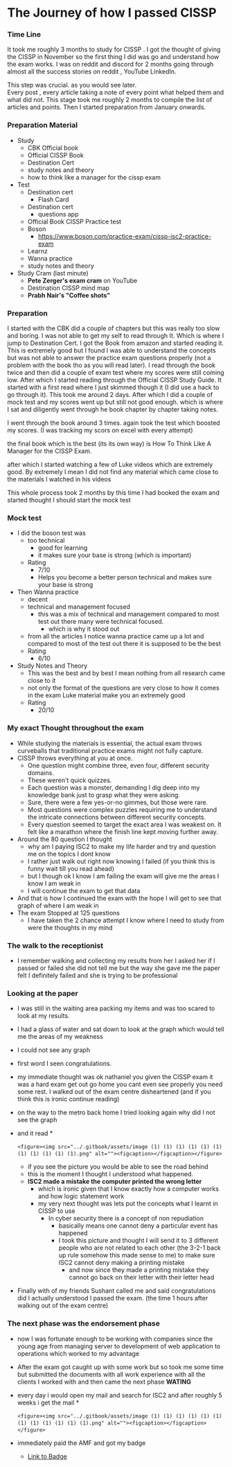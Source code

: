 # The Journey of how I passed CISSP

### Time Line

It took me roughly 3 months to study for CISSP . I got the thought of giving the CISSP in November so the first thing I did was go and understand how the exam works. I was on reddit and discord for 2 months going through almost all the success stories on reddit , YouTube LinkedIn.

This step was crucial. as you would see later.\
Every post , every article taking a note of every point what helped them and what did not. This stage took me roughly 2 months to compile the list of articles and points. Then I started preparation from January onwards.

### Preparation Material

* Study
  * CBK Official book
  * Official CISSP Book
  * Destination Cert
  * study notes and theory
  * how to think like a manager for the cissp exam
* Test
  * Destination cert
    * Flash Card
  * Destination cert
    * questions app
  * Official Book CISSP Practice test
  * Boson
    * https://www.boson.com/practice-exam/cissp-isc2-practice-exam
  * Learnz
  * Wanna practice
  * study notes and theory
* Study Cram (last minute)
  * **Pete Zerger's exam cram** on YouTube
  * Destination CISSP mind map
  * **Prabh Nair's "Coffee shots"**

### Preparation

I started with the CBK did a couple of chapters but this was really too slow and boring. I was not able to get my self to read through It. Which is where I jump to Destination Cert. I got the Book from amazon and started reading it. This is extremely good but I found I was able to understand the concepts but was not able to answer the practice exam questions properly (not a problem with the book tho as you will read later). I read through the book twice and then did a couple of exam test where my scores were still coming low. After which I started reading through the Official CISSP Study Guide. It started with a first read where I just skimmed though it (I did use a hack to go through it). This took me around 2 days. After which I did a couple of mock test and my scores went up but still not good enough. which is where I sat and diligently went through he book chapter by chapter taking notes.

I went through the book around 3 times. again took the test which boosted my scores. (I was tracking my scors on excel with every attempt)

the final book which is the best (its its own way) is How To Think Like A Manager for the CISSP Exam.

after which I started watching a few of Luke videos which are extremely good. By extremely I mean I did not find any material which came close to the materials I watched in his videos

This whole process took 2 months by this time I had booked the exam and started thought I should start the mock test

### Mock test

* I did the boson test was
  * too technical
    * good for learning
    * it makes sure your base is strong (which is important)
  * Rating
    * 7/10
    * Helps you become a better person technical and makes sure your base is strong
* Then Wanna practice
  * decent
  * technical and management focused
    * this was a mix of technical and management compared to most test out there many were technical focused.
      * which is why it stood out
  * from all the articles I notice wanna practice came up a lot and compared to most of the test out there it is supposed to be the best
  * Rating
    * 6/10
* Study Notes and Theory
  * This was the best and by best I mean nothing from all research came close to it
  * not only the format of the questions are very close to how it comes in the exam Luke material make you an extremely good
  * Rating&#x20;
    * 20/10

### My exact Thought throughout the exam

* While studying the materials is essential, the actual exam throws curveballs that traditional practice exams might not fully capture.
* CISSP throws everything at you at once.
  * One question might combine three, even four, different security domains.
  * These weren't quick quizzes.
  * Each question was a monster, demanding I dig deep into my knowledge bank just to grasp what they were asking.
  * Sure, there were a few yes-or-no gimmes, but those were rare.
  * Most questions were complex puzzles requiring me to understand the intricate connections between different security concepts.
  * Every question seemed to target the exact area I was weakest on. It felt like a marathon where the finish line kept moving further away.
* Around the 80 question I thought
  * why am I paying ISC2 to make my life harder and try and question me on the topics I dont know
  * I rather just walk out right now knowing I failed (if you think this is funny wait till you read ahead)
  * but I though ok I know I am failing the exam will give me the areas I know I am weak in
  * I will continue the exam to get that data
* And that is how I continued the exam with the hope I will get to see that graph of where I am weak in
* The exam Stopped at 125 questions
  * I have taken the 2 chance attempt I know where I need to study from were the thoughts in my mind

### The walk to the receptionist

* I remember walking and collecting my results from her I asked her if I passed or failed she did not tell me but the way she gave me the paper felt I definitely failed and she is trying to be professional&#x20;

### Looking at the paper

* I was still in the waiting area packing my items and was too scared to look at my results.
* I had a glass of water and sat down to look at the graph which would tell me the areas of my weakness
* I could not see any graph
* first word I seen congratulations.
* my immediate thought was ok nathaniel you given the CISSP exam it was a hard exam get out go home you cant even see properly you need some rest. I walked out of the exam centre disheartened (and if you think this is ironic continue reading)
* on the way to the metro back home I tried looking again why did I not see the graph
* and it read
  *

      <figure><img src="../.gitbook/assets/image (1) (1) (1) (1) (1) (1) (1) (1) (1) (1) (1).png" alt=""><figcaption></figcaption></figure>
  * if you see the picture you would be able to see the road behind
  * this is the moment I thought I understood what happened.
  * **ISC2 made a mistake the computer printed the wrong letter**
    * which is ironic given that I know exactly how a computer works and how logic statement work
    * my very next thought was lets put the concepts what I learnt in CISSP to use
      * In cyber security there is a concept of non repudiation
        * basically means one cannot deny a particular event has happened
        * I took this picture and thought I will send it to 3 different people who are not related to each other (the 3-2-1 back up rule somehow this made sense to me) to make sure ISC2 cannot deny making a printing mistake
          * and now since they made a printing mistake they cannot go back on their letter with their letter head
* Finally with of my friends Sushant called me and said congratulations did I actually understood I passed the exam. (the time 1 hours after walking out of the exam centre)

### The next phase was the endorsement phase

* now I was fortunate enough to be working with companies since the young age from managing server to development of web application to operations which worked to my advantage
* After the exam got caught up with some work but so took me some time but submitted the documents with all work experience with all the clients I worked with and then came the next phase **WATING**
* every day i would open my mail and search for ISC2 and after roughly 5 weeks i get the mail
  *

      <figure><img src="../.gitbook/assets/image (1) (1) (1) (1) (1) (1) (1) (1) (1) (1) (1) (1).png" alt=""><figcaption></figcaption></figure>
* immediately paid the AMF and got my badge
  * [Link to Badge](https://www.credly.com/badges/660f96e7-9751-4f67-b163-637f9608b47d)
